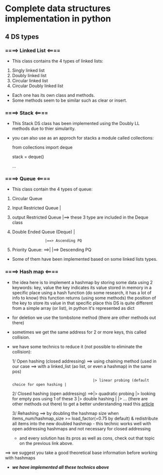 # Complete data structures implementation in python
## 4 DS types

### ====> Linked List <====
- This class contains the 4 types of linked lists:
1. Singly linked list
2. Doubly linked list
3. Circular linked list
4. Circular Doubly linked list

- Each one has its own class and methods.
- Some methods seem to be similar such as clear or insert.

### ====> Stack <====
- This Stack DS class has been implemented using the Doubly LL methods due to thier simularity. 
- you can also use as an approch for stacks a module called collections:
   
   from collections import deque
   
   stack = deque()
   
   ...

### ====> Queue <====
- This class contain the 4 types of queue:
1. Circular Queue

2. Input Restricted Queue     |
3. output Restricted Queue    |==> these 3 type are included in the Deque class
4. Double Ended Queue (Deque) |

                      |==> Ascending PQ
4. Priority Queue: ==>|
                      |==> Descending PQ

- Some of them have been implemented based on some linked lists types.

### ====> Hash map <====
- the idea here is to implement a hashmap by storing some data using 2 keywords: key, value
the key indicates its value stored in memory in a specific place using a hash function (do some research, it has a lot of info to know)
this function returns (using some methods) the position of the key to store its value in that specific place
this DS is quite different from a simple array (or list), in python it's represented as dict

- for deletion we use the tombstone method (there are other methods out there)

- sometimes we get the same address for 2 or more keys, this called collision.
- we have some technics to reduce it (not possible to eliminate the collision):
    
    1/ Open hashing (closed addressing) ==> using chaining method (used in our case ==> with a linked_list (ao list, or even a hashmap) in the same pos)
    
                                           |> linear probing (default choice for open hashing |
    2/ Closed hashing (open addressing) ==>|> quadratic probing                               |> looking for empty pos using 1 of these 3
                                           |> double hashing                                  |
                                           |> ... (there are other methods out there)
                                           to get a better understanding read this [article](https://medium.com/@Faris_PY/hash-map-in-python-collision-load-factor-rehashing-1484ea7d4bc0)

    3/ Rehashing ==> by doubling the hashmap size when items_num/hashmap_size >= load_factor(=0.75 by default)
       & redistribute all items into the new doubled hashmap
       - this technic works well with open addressing hashmaps and not necessary for closed addressing
    
    - and every solution has its pros as well as cons, check out that topic on the previous link above.

==> we suggest you take a good theoretical base information before working with hashmaps

- **_we have implemented all these technics above_**
